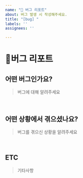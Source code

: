 ```yaml
---
name: "🚨 버그 리포트"
about: 버그 발생 시 작성해주세요.
title: "[bug] "
labels: ''
assignees: ''

---
```


# 🚨버그 리포트

## 어떤 버그인가요?

> 버그에 대해 알려주세요

<br>

## 어떤 상황에서 겪으셨나요?

> 버그를 겪으신 상황을 알려주세요

<br>

## ETC

> 기타사항

<br>
